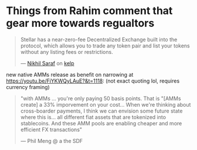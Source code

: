 # Things from Rahim comment that gear more towards regualtors

> Stellar has a near-zero-fee Decentralized Exchange built into the protocol, which allows you to trade any token pair and list your tokens without any listing fees or restrictions.
> 
> &mdash; [Nikhil Saraf](https://stellar.org/blog/developers/kelp-why-we-built-it-the-liquidity-problem) on [kelp](https://discordapp.com/channels/761985725453303838/1292523643900919951/1301969206081753178)



new native AMMs release as benefit on narrowing at https://youtu.be/FiYKWQyLAuE?&t=1118:     (not exact quoting lol, requires currency framing)

> "with AMMs ... you're only paying 50 basis points. That is "[AMMs create] a 33% imporvement on your cost... When we're thinking about cross-boarder payments, I think we can envision some future state where this is... all different fiat assets that are tokenized into stablecoins. And these AMM pools are enabling cheaper and more efficient FX transactions"
> 
> &mdash; Phil Meng @ a the SDF
